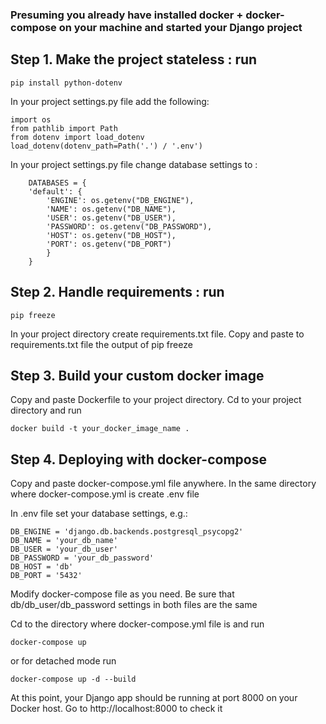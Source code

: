 ### Presuming you already have installed docker + docker-compose on your machine and started your Django project 

## Step 1. Make the project stateless : run 
    
    pip install python-dotenv 

In your project settings.py file add the following: 

    import os
    from pathlib import Path
    from dotenv import load_dotenv
    load_dotenv(dotenv_path=Path('.') / '.env') 
    
In your project settings.py file change database settings to :

        DATABASES = {
        'default': {
            'ENGINE': os.getenv("DB_ENGINE"),
            'NAME': os.getenv("DB_NAME"),
            'USER': os.getenv("DB_USER"),
            'PASSWORD': os.getenv("DB_PASSWORD"),
            'HOST': os.getenv("DB_HOST"),
            'PORT': os.getenv("DB_PORT")
            }
        }


## Step 2. Handle requirements : run 

    pip freeze 

In your project directory create requirements.txt file.
Copy and paste to requirements.txt file the output of pip freeze 


## Step 3. Build your custom docker image
     
Copy and paste Dockerfile to your project directory.
Cd to your project directory and run
    
    docker build -t your_docker_image_name . 


    
## Step 4. Deploying with docker-compose 

Copy and paste docker-compose.yml file anywhere. 
In the same directory where docker-compose.yml is create .env file 

In .env file set your database settings, e.g.:
    
    DB_ENGINE = 'django.db.backends.postgresql_psycopg2'
    DB_NAME = 'your_db_name'
    DB_USER = 'your_db_user'
    DB_PASSWORD = 'your_db_password'
    DB_HOST = 'db'
    DB_PORT = '5432'

Modify docker-compose file as you need. Be sure that db/db_user/db_password settings in both files are the same 

Cd to the directory where docker-compose.yml file is and run

    docker-compose up 

or for detached mode  run

    docker-compose up -d --build  


At this point, your Django app should be running at port 8000 on your Docker host. Go to http://localhost:8000 to check it
